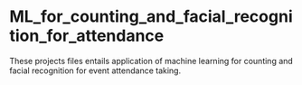 # ML_for_counting_and_facial_recognition_for_attendance
These projects files entails application of machine learning for counting and facial recognition for event attendance taking.
